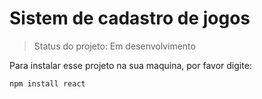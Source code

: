 # Sistem de cadastro de jogos #

> Status do projeto: Em desenvolvimento

Para instalar esse projeto na sua maquina, por favor digite:

```
npm install react
```
